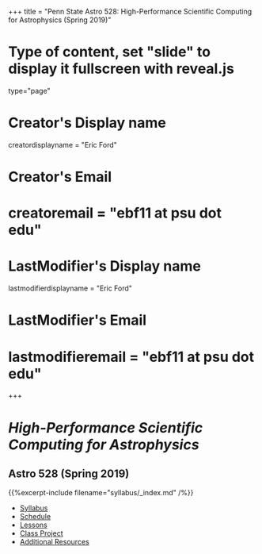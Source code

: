 +++
title = "Penn State Astro 528: High-Performance Scientific Computing for Astrophysics (Spring 2019)"
# Type of content, set "slide" to display it fullscreen with reveal.js
type="page"

# Creator's Display name
creatordisplayname = "Eric Ford"
# Creator's Email
# creatoremail = "ebf11 at psu dot edu"
# LastModifier's Display name
lastmodifierdisplayname = "Eric Ford"
# LastModifier's Email
# lastmodifieremail = "ebf11 at psu dot edu"
+++

# _High-Performance Scientific Computing for Astrophysics_ 
## Astro 528 (Spring 2019)
{{%excerpt-include filename="syllabus/_index.md" /%}}

- [Syllabus](/syllabus)
- [Schedule](/syllabus/schedule)
- [Lessons](/lessons)
- [Class Project](/project)
- [Additional Resources](/resources)
